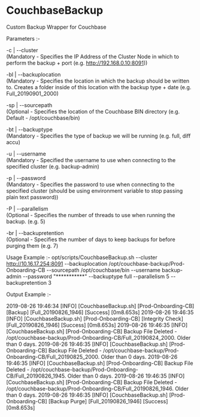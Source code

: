 # CouchbaseBackup

Custom Backup Wrapper for Couchbase

Parameters :-

-c  | --cluster          
(Mandatory - Specifies the IP Address of the Cluster Node in which to perform the backup + port (e.g. http://192.168.0.10:8091))
  
-bl | --backuplocation  
(Mandatory - Specifies the location in which the backup should be written to. Creates a folder inside of this location with the  backup type + date (e.g. Full_20190901_2000)

-sp | --sourcepath       
(Optional  - Specifies the location of the Couchbase BIN directory (e.g. Default - /opt/couchbase/bin)
  
-bt | --backuptype       
(Mandatory - Specifies the type of backup we will be running (e.g. full, diff accu)
  
-u  | --username         
(Mandatory - Specified the username to use when connecting to the specified cluster (e.g. backup-admin)
  
-p  | --password         
(Mandatory - Specifies the password to use when connecting to the specified cluster (should be using environment variable to stop passing plain text password))
  
-P  | --parallelism      
(Optional  - Specifies the number of threads to use when running the backup. (e.g. 5)
  
-br | --backupretention  
(Optional  - Specifies the number of days to keep backups for before purging them (e.g. 7)
  
Usage Example :-
opt/scripts/CouchbaseBackup.sh  --cluster         http://10.16.17.254:8091 
                                --backuplocation  /opt/couchbase-backup/Prod-Onboarding-CB 
                                --sourcepath      /opt/couchbase/bin 
                                --username        backup-admin 
                                --password        "***********" 
                                --backuptype      full 
                                --parallelism     5 
                                --backupretention 3

Output Example :-

2019-08-26 19:46:34 [INFO] [CouchbaseBackup.sh] [Prod-Onboarding-CB] [Backup]          [Full_20190826_1946] [Success] [0m8.653s]
2019-08-26 19:46:35 [INFO] [CouchbaseBackup.sh] [Prod-Onboarding-CB] [Integrity Check] [Full_20190826_1946] [Success] [0m8.653s]
2019-08-26 19:46:35 [INFO] [CouchbaseBackup.sh] [Prod-Onboarding-CB] Backup File Deleted - /opt/couchbase-backup/Prod-Onboarding-CB/Full_20190824_2000. Older than 0 days.
2019-08-26 19:46:35 [INFO] [CouchbaseBackup.sh] [Prod-Onboarding-CB] Backup File Deleted - /opt/couchbase-backup/Prod-Onboarding-CB/Full_20190825_2000. Older than 0 days.
2019-08-26 19:46:35 [INFO] [CouchbaseBackup.sh] [Prod-Onboarding-CB] Backup File Deleted - /opt/couchbase-backup/Prod-Onboarding-CB/Full_20190826_1945. Older than 0 days.
2019-08-26 19:46:35 [INFO] [CouchbaseBackup.sh] [Prod-Onboarding-CB] Backup File Deleted - /opt/couchbase-backup/Prod-Onboarding-CB/Full_20190826_1946. Older than 0 days.
2019-08-26 19:46:35 [INFO] [CouchbaseBackup.sh] [Prod-Onboarding-CB] [Backup Purge]    [Full_20190826_1946] [Success] [0m8.653s]
